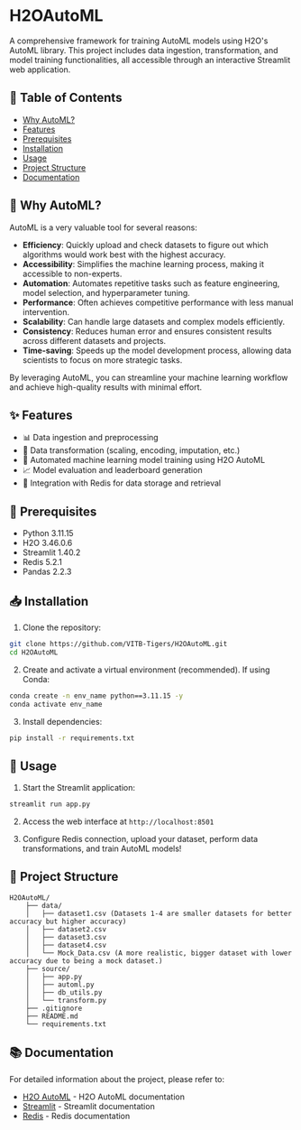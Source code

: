 # H2OAutoML
A comprehensive framework for training AutoML models using H2O's AutoML library. This project includes data ingestion, transformation, and model training functionalities, all accessible through an interactive Streamlit web application.

## 📑 Table of Contents

- [Why AutoML?](#-why-automl)
- [Features](#-features)
- [Prerequisites](#-prerequisites)
- [Installation](#-installation)
- [Usage](#-usage)
- [Project Structure](#-project-structure)
- [Documentation](#-documentation)

## 🤔 Why AutoML?

AutoML is a very valuable tool for several reasons:

- **Efficiency**: Quickly upload and check datasets to figure out which algorithms would work best with the highest accuracy.
- **Accessibility**: Simplifies the machine learning process, making it accessible to non-experts.
- **Automation**: Automates repetitive tasks such as feature engineering, model selection, and hyperparameter tuning.
- **Performance**: Often achieves competitive performance with less manual intervention.
- **Scalability**: Can handle large datasets and complex models efficiently.
- **Consistency**: Reduces human error and ensures consistent results across different datasets and projects.
- **Time-saving**: Speeds up the model development process, allowing data scientists to focus on more strategic tasks.

By leveraging AutoML, you can streamline your machine learning workflow and achieve high-quality results with minimal effort.

## ✨ Features

- 📊 Data ingestion and preprocessing
- 🔄 Data transformation (scaling, encoding, imputation, etc.)
- 🤖 Automated machine learning model training using H2O AutoML
- 📈 Model evaluation and leaderboard generation
- 💾 Integration with Redis for data storage and retrieval

## 🔧 Prerequisites

- Python 3.11.15
- H2O 3.46.0.6
- Streamlit 1.40.2
- Redis 5.2.1
- Pandas 2.2.3

## 📥 Installation

1. Clone the repository:
```bash
git clone https://github.com/VITB-Tigers/H2OAutoML.git
cd H2OAutoML
```

2. Create and activate a virtual environment (recommended). If using Conda:
```bash
conda create -n env_name python==3.11.15 -y
conda activate env_name
```

3. Install dependencies:
```bash
pip install -r requirements.txt
```

## 🚀 Usage

1. Start the Streamlit application:
```bash
streamlit run app.py
```

2. Access the web interface at `http://localhost:8501`

3. Configure Redis connection, upload your dataset, perform data transformations, and train AutoML models!

## 📁 Project Structure

```
H2OAutoML/
    ├── data/
    │   ├── dataset1.csv (Datasets 1-4 are smaller datasets for better accuracy but higher accuracy)
    │   ├── dataset2.csv
    │   ├── dataset3.csv
    │   ├── dataset4.csv
    │   └── Mock_Data.csv (A more realistic, bigger dataset with lower accuracy due to being a mock dataset.)
    ├── source/
    │   ├── app.py
    │   ├── automl.py
    │   ├── db_utils.py
    │   └── transform.py
    ├── .gitignore
    ├── README.md
    └── requirements.txt
```

## 📚 Documentation

For detailed information about the project, please refer to:
- [H2O AutoML](https://docs.h2o.ai/h2o/latest-stable/h2o-docs/automl.html) - H2O AutoML documentation
- [Streamlit](https://docs.streamlit.io/) - Streamlit documentation
- [Redis](https://redis.io/documentation) - Redis documentation

